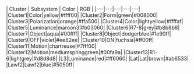 | Cluster | Subsystem | Color | RGB |
|---|---|---|---|---|
|Cluster1|Color|yellow|#ffff00|
|Cluster2|Form|green|#008000|
|Cluster3|Polarization|orange|#ffa500|
|Cluster4|Color|lightyellow|#ffffaf|
|Cluster5|Luminance|maroon3|#b03060|
|Cluster6|R7-8|grey|#b8b8b8|
|Cluster7|Object|aqua|#00ffff|
|Cluster8|Object|dodgerblue|#1e90ff|
|Cluster9|OFF|violet|#ee82ee|
|Cluster10|ON|fuchsia|#ff00ff|
|Cluster11|Motion|chartreuse|#7fff00|
|Cluster12|Motion|mediumspringgreen|#00fa9a|
|Cluster13|R1-6|lightgrey|#d8d8d8|
|L3|Luminance|red|#ff6060|
|Lat|Lat|brown|#ab6533|
|Lawf2|Lawf2|blue|#5050ff|
